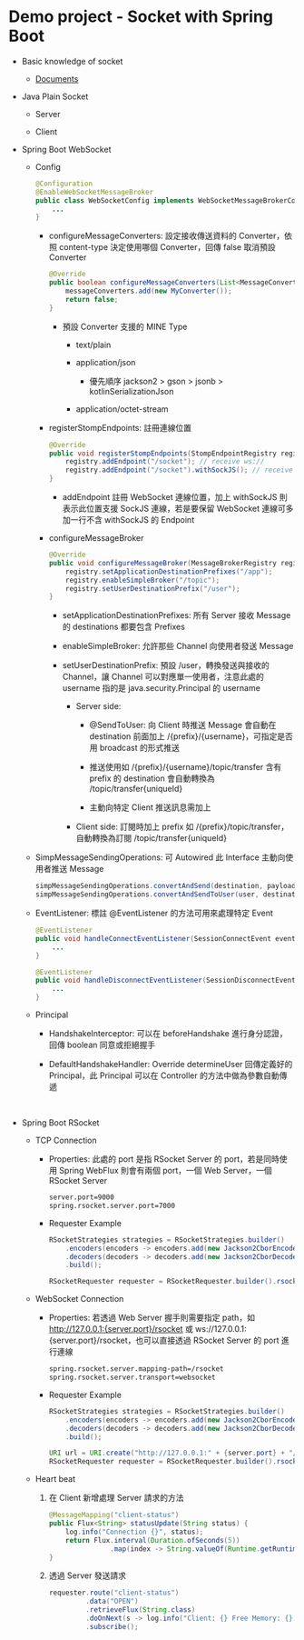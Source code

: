 # Demo project - Socket with Spring Boot

- Basic knowledge of socket
    - [Documents](https://github.com/jake-tw/documents/blob/master/network/internet-protocol.md)

- Java Plain Socket

    - Server

    - Client

- Spring Boot WebSocket

    - Config

        ```java
        @Configuration
        @EnableWebSocketMessageBroker
        public class WebSocketConfig implements WebSocketMessageBrokerConfigurer {
            ...
        }
        ```

        - configureMessageConverters: 設定接收傳送資料的 Converter，依照 content-type 決定使用哪個 Converter，回傳 false 取消預設 Converter

            ```java
            @Override
            public boolean configureMessageConverters(List<MessageConverter> messageConverters) {
                messageConverters.add(new MyConverter());
                return false;
            }
            ```

            - 預設 Converter 支援的 MINE Type

                - text/plain

                - application/json
                    
                    - 優先順序 jackson2 > gson > jsonb > kotlinSerializationJson

                - application/octet-stream

        - registerStompEndpoints: 註冊連線位置

            ```java
            @Override
            public void registerStompEndpoints(StompEndpointRegistry registry) {
                registry.addEndpoint("/socket"); // receive ws://
                registry.addEndpoint("/socket").withSockJS(); // receive htt://
            }
            ```

            - addEndpoint 註冊 WebSocket 連線位置，加上 withSockJS 則表示此位置支援 SockJS 連線，若是要保留 WebSocket 連線可多加一行不含 withSockJS 的 Endpoint

        - configureMessageBroker

            ```java
            @Override
            public void configureMessageBroker(MessageBrokerRegistry registry) {
                registry.setApplicationDestinationPrefixes("/app");
                registry.enableSimpleBroker("/topic");
                registry.setUserDestinationPrefix("/user");
            }
            ```

            - setApplicationDestinationPrefixes: 所有 Server 接收 Message 的 destinations 都要包含 Prefixes

            - enableSimpleBroker: 允許那些 Channel 向使用者發送 Message

            - setUserDestinationPrefix: 預設 /user，轉換發送與接收的 Channel，讓 Channel 可以對應單一使用者，注意此處的 username 指的是 java.security.Principal 的 username

                - Server side: 
                
                    - @SendToUser: 向 Client 時推送 Message 會自動在 destination 前面加上 /{prefix}/{username}，可指定是否用 broadcast 的形式推送

                    - 推送使用如 /{prefix}/{username}/topic/transfer 含有 prefix 的 destination 會自動轉換為 /topic/transfer{uniqueId}

                    - 主動向特定 Client 推送訊息需加上 

                - Client side: 訂閱時加上 prefix 如 /{prefix}/topic/transfer，自動轉換為訂閱 /topic/transfer{uniqueId}

    - SimpMessageSendingOperations: 可 Autowired 此 Interface 主動向使用者推送 Message

        ```java
        simpMessageSendingOperations.convertAndSend(destination, payload);
        simpMessageSendingOperations.convertAndSendToUser(user, destination, payload);
        ```

    - EventListener: 標註 @EventListener 的方法可用來處理特定 Event

        ```java
        @EventListener
        public void handleConnectEventListener(SessionConnectEvent event) {
            ...
        }

        @EventListener
        public void handleDisconnectEventListener(SessionDisconnectEvent event) {
            ...
        }
        ```

    - Principal

        - HandshakeInterceptor: 可以在 beforeHandshake 進行身分認證，回傳 boolean 同意或拒絕握手

        - DefaultHandshakeHandler: Override determineUser 回傳定義好的 Principal，此 Principal 可以在 Controller 的方法中做為參數自動傳遞

<br>

- Spring Boot RSocket

    - TCP Connection

        - Properties: 此處的 port 是指 RSocket Server 的 port，若是同時使用 Spring WebFlux 則會有兩個 port，一個 Web Server，一個 RSocket Server

            ```txt
            server.port=9000
            spring.rsocket.server.port=7000
            ```

        - Requester Example

            ```java
            RSocketStrategies strategies = RSocketStrategies.builder()
                .encoders(encoders -> encoders.add(new Jackson2CborEncoder()))
                .decoders(decoders -> decoders.add(new Jackson2CborDecoder()))
                .build();

            RSocketRequester requester = RSocketRequester.builder().rsocketStrategies(strategies).tcp("127.0.0.1", 7000);
            ```

    - WebSocket Connection

        - Properties: 若透過 Web Server 握手則需要指定 path，如 http://127.0.0.1:{server.port}/rsocket 或 ws://127.0.0.1:{server.port}/rsocket，也可以直接透過 RSocket Server 的 port 進行連線

            ```txt
            spring.rsocket.server.mapping-path=/rsocket
            spring.rsocket.server.transport=websocket
            ```

        - Requester Example

            ```java
            RSocketStrategies strategies = RSocketStrategies.builder()
                .encoders(encoders -> encoders.add(new Jackson2CborEncoder()))
                .decoders(decoders -> decoders.add(new Jackson2CborDecoder()))
                .build();

            URI url = URI.create("http://127.0.0.1:" + {server.port} + "/rsocket");
            RSocketRequester requester = RSocketRequester.builder().rsocketStrategies(strategies).websocket(url);
            ```

    - Heart beat

        1. 在 Client 新增處理 Server 請求的方法

            ```java
            @MessageMapping("client-status")
            public Flux<String> statusUpdate(String status) {
                log.info("Connection {}", status);
                return Flux.interval(Duration.ofSeconds(5))
                           .map(index -> String.valueOf(Runtime.getRuntime().freeMemory()));
            }
            ```

        2. 透過 Server 發送請求

            ```java
            requester.route("client-status")
                     .data("OPEN")
                     .retrieveFlux(String.class)
                     .doOnNext(s -> log.info("Client: {} Free Memory: {}.", client, s))
                     .subscribe();
            ```